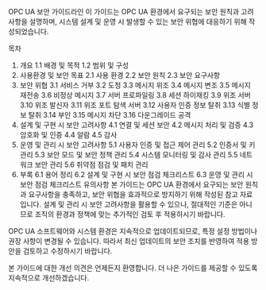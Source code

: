 OPC UA 보안 가이드라인
이 가이드는 OPC UA 환경에서 요구되는 보안 원칙과 고려사항을 설명하며, 시스템 설계 및 운영 시 발생할 수 있는 보안 위협에 대응하기 위해 작성되었습니다.

목차
1. 개요
1.1 배경 및 목적
1.2 범위 및 구성
2. 사용환경 및 보안 목표
2.1 사용 환경
2.2 보안 원칙
2.3 보안 요구사항
3. 보안 위협
3.1 서비스 거부
3.2 도청
3.3 메시지 위조
3.4 메시지 변조
3.5 메시지 재전송
3.6 비정상 메시지
3.7 서버 프로파일링
3.8 세션 하이재킹
3.9 위조 서버
3.10 위조 발신자
3.11 위조 포트 탐색 서버
3.12 사용자 인증 정보 탈취
3.13 식별 정보 탈취
3.14 부인
3.15 메시지 차단
3.16 다운그레이드 공격
4. 설계 및 구현 시 보안 고려사항
4.1 연결 및 세션 보안
4.2 메시지 처리 및 검증
4.3 암호화 및 인증
4.4 알람
4.5 감사
5. 운영 및 관리 시 보안 고려사항
5.1 사용자 인증 및 접근 제어 관리
5.2 인증서 및 키 관리
5.3 보안 모드 및 보안 정책 관리
5.4 시스템 모니터링 및 감사 관리
5.5 네트워크 보안 관리
5.6 취약점 점검 및 패치 관리
6. 부록
6.1 용어 정리
6.2 설계 및 구현 시 보안 점검 체크리스트
6.3 운영 및 관리 시 보안 점검 체크리스트
유의사항
본 가이드는 OPC UA 환경에서 요구되는 보안 원칙과 요구사항을 충족하고, 보안 위협을 효과적으로 방지하기 위해 작성된 참고 자료입니다.
설계 및 관리 시 보안 고려사항을 활용할 수 있으나, 절대적인 기준은 아니므로 조직의 환경과 정책에 맞는 추가적인 검토 후 적용하시기 바랍니다.

OPC UA 소프트웨어와 시스템 환경은 지속적으로 업데이트되므로, 특정 설정 방법이나 권장 사항이 변경될 수 있습니다.
따라서 최신 업데이트의 보안 조치를 반영하여 적용 방안을 검토하고 수정하시기 바랍니다.

본 가이드에 대한 개선 의견은 언제든지 환영합니다. 더 나은 가이드를 제공할 수 있도록 지속적으로 개선하겠습니다.


